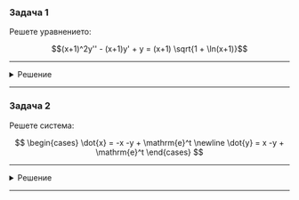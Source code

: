 ### Задача 1
Решете уравнението:

$$(x+1)^2y'' - (x+1)y' + y = (x+1) \sqrt{1 + \ln(x+1)}$$

---

<details>
    <summary>Решение</summary>

Още няма решение :(
</details>

---

### Задача 2
Решете система:

$$
\begin{cases}
\dot{x} = -x -y + \mathrm{e}^t \newline
\dot{y} = x -y + \mathrm{e}^t
\end{cases}
$$

---

<details>
    <summary>Решение</summary>

Още няма решение :(
</details>

---